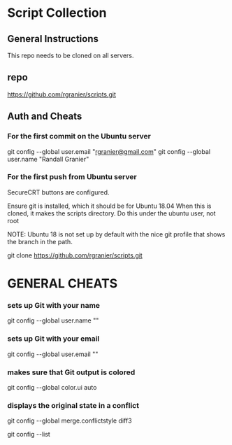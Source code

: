 # Script Collection

## General Instructions
This repo needs to be cloned on all servers.

## repo
https://github.com/rgranier/scripts.git




## Auth and Cheats
### For the first commit on the Ubuntu server
git config --global user.email "rgranier@gmail.com"
git config --global user.name "Randall Granier"

### For the first push from Ubuntu server
SecureCRT buttons are configured.

Ensure git is installed, which it should be for Ubuntu 18.04
When this is cloned, it makes the scripts directory.
Do this under the ubuntu user, not root

NOTE:  Ubuntu 18 is not set up by default with the nice git profile that
shows the branch in the path.

git clone https://github.com/rgranier/scripts.git


# GENERAL CHEATS
### sets up Git with your name
git config --global user.name "<Your-Full-Name>"

### sets up Git with your email
git config --global user.email "<your-email-address>"

### makes sure that Git output is colored
git config --global color.ui auto

### displays the original state in a conflict
git config --global merge.conflictstyle diff3

git config --list
